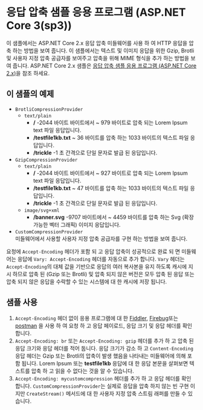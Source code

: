 # <a name="response-compression-sample-application-aspnet-core-3x"></a>응답 압축 샘플 응용 프로그램 (ASP.NET Core 3(sp3))

이 샘플에서는 ASP.NET Core 2.x 응답 압축 미들웨어를 사용 하 여 HTTP 응답을 압축 하는 방법을 보여 줍니다. 이 샘플에서는 텍스트 및 이미지 응답을 위한 Gzip, Brotli 및 사용자 지정 압축 공급자를 보여주고 압축을 위해 MIME 형식을 추가 하는 방법을 보여 줍니다. ASP.NET Core 2.x 샘플은 [응답 압축 샘플 응용 프로그램 (ASP.NET Core 2.x)](https://github.com/dotnet/AspNetCore.Docs/tree/master/aspnetcore/performance/response-compression/samples/2.x)을 참조 하세요.

## <a name="examples-in-this-sample"></a>이 샘플의 예제

* `BrotliCompressionProvider`
  * `text/plain`
    * **/** -2044 바이트 바이트에서 ~ 979 바이트로 압축 되는 Lorem Ipsum text 파일 응답입니다.
    * **/testfile1kb.txt** ~ 36 바이트를 압축 하는 1033 바이트의 텍스트 파일 응답입니다.
    * **/trickle** -1 초 간격으로 단일 문자로 발급 된 응답입니다.
* `GzipCompressionProvider`
  * `text/plain`
    * **/** -2044 바이트 바이트에서 ~ 927 바이트로 압축 되는 Lorem Ipsum text 파일 응답입니다.
    * **/testfile1kb.txt** ~ 47 바이트를 압축 하는 1033 바이트의 텍스트 파일 응답입니다.
    * **/trickle** -1 초 간격으로 단일 문자로 발급 된 응답입니다.
  * `image/svg+xml`
    * **/banner.svg** -9707 바이트에서 ~ 4459 바이트를 압축 하는 Svg (확장 가능한 벡터 그래픽) 이미지 응답입니다.
* `CustomCompressionProvider`<br>미들웨어에서 사용할 사용자 지정 압축 공급자를 구현 하는 방법을 보여 줍니다.

요청에 `Accept-Encoding` 헤더가 포함 되 고 응답 압축이 성공적으로 완료 되 면 미들웨어는 응답에 `Vary: Accept-Encoding` 헤더를 자동으로 추가 합니다. `Vary` 헤더는 `Accept-Encoding`의 대체 값을 기반으로 응답의 여러 복사본을 유지 하도록 캐시에 지시 하므로 압축 된 (Gzip 또는 Brotli) 및 압축 되지 않은 버전은 모두 압축 된 응답 또는 압축 되지 않은 응답을 수락할 수 있는 시스템에 대 한 캐시에 저장 됩니다.

## <a name="use-the-sample"></a>샘플 사용

1. `Accept-Encoding` 헤더 없이 응용 프로그램에 대 한 [Fiddler](https://www.telerik.com/fiddler), [Firebug](https://getfirebug.com/)또는 [postman](https://www.getpostman.com/) 을 사용 하 여 요청 하 고 응답 페이로드, 응답 크기 및 응답 헤더를 확인 합니다.
1. `Accept-Encoding: br` 또는 `Accept-Encoding: gzip` 헤더를 추가 하 고 압축 된 응답 크기와 응답 헤더를 적어 둡니다. 응답 크기가 감소 하 고 `Content-Encoding` 응답 헤더는 Gzip 또는 Brotli의 압축이 발생 했음을 나타내는 미들웨어에 의해 포함 됩니다. Lorem Ipsum 또는 **testfile1kb** 응답에 대 한 응답 본문을 살펴보면 텍스트를 압축 하 고 읽을 수 없다는 것을 알 수 있습니다.
1. `Accept-Encoding: mycustomcompression` 헤더를 추가 하 고 응답 헤더를 확인 합니다. `CustomCompressionProvider`는 실제로 응답을 압축 하지 않는 빈 구현 이지만 `CreateStream()` 메서드에 대 한 사용자 지정 압축 스트림 래퍼를 만들 수 있습니다.
